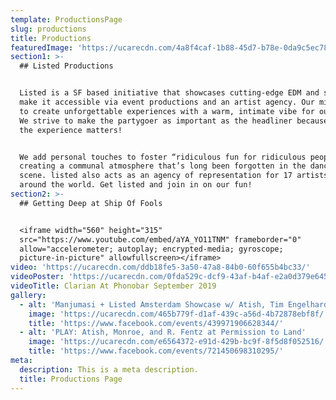 ```yaml
---
template: ProductionsPage
slug: productions
title: Productions
featuredImage: 'https://ucarecdn.com/4a8f4caf-1b88-45d7-b78e-0da9c5ec7817/'
section1: >-
  ## Listed Productions


  Listed is a SF based initiative that showcases cutting-edge EDM and strives to
  make it accessible via event productions and an artist agency. Our mission is
  to create unforgettable experiences with a warm, intimate vibe for our guests.
  We strive to make the partygoer as important as the headliner because we think
  the experience matters!


  We add personal touches to foster “ridiculous fun for ridiculous people”
  creating a communal atmosphere that’s long been forgotten in the dance music
  scene. listed also acts as an agency of representation for 17 artists from
  around the world. Get listed and join in on our fun!
section2: >-
  ## Getting Deep at Ship Of Fools


  <iframe width="560" height="315"
  src="https://www.youtube.com/embed/aYA_YO11TNM" frameborder="0"
  allow="accelerometer; autoplay; encrypted-media; gyroscope;
  picture-in-picture" allowfullscreen></iframe>
video: 'https://ucarecdn.com/ddb18fe5-3a50-47a8-84b0-60f655b4bc33/'
videoPoster: 'https://ucarecdn.com/0fda529c-dcf9-43af-b4af-e2a0d379e645/'
videoTitle: Clarian At Phonobar September 2019
gallery:
  - alt: 'Manjumasi + Listed Amsterdam Showcase w/ Atish, Tim Engelhardt'
    image: 'https://ucarecdn.com/465b779f-d1af-439c-a56d-4b72878ebf8f/'
    title: 'https://www.facebook.com/events/439971906628344/'
  - alt: 'PLAY: Atish, Monroe, and R. Fentz at Permission to Land'
    image: 'https://ucarecdn.com/e6564372-e91d-429b-bc9f-8f5d8f052516/'
    title: 'https://www.facebook.com/events/721450698310295/'
meta:
  description: This is a meta description.
  title: Productions Page
---
```


